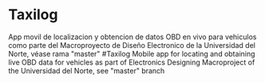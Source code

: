 # Taxilog
App movil de localizacion y obtencion de datos OBD en vivo para vehiculos como parte del Macroproyecto de Diseño Electronico de la Universidad del Norte, véase rama "master"
#Taxilog
Mobile app for locating and obtaining live OBD data for vehicles as part of Electronics Designing Macroproject of the Universidad del Norte, see "master" branch

